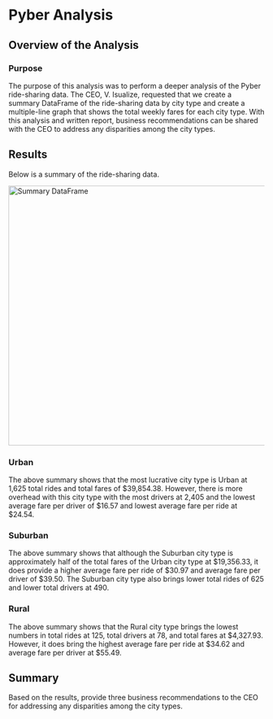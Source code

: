 # Pyber Analysis

## Overview of the Analysis

### Purpose
The purpose of this analysis was to perform a deeper analysis of the Pyber ride-sharing data. The CEO, V. Isualize, requested that we create a summary DataFrame of the ride-sharing data by city type and create a multiple-line graph that shows the total weekly fares for each city type. With this analysis and written report, business recommendations can be shared with the CEO to address any disparities among the city types.

## Results
Below is a summary of the ride-sharing data.

<img width="511" alt="Summary DataFrame" src="https://user-images.githubusercontent.com/85654649/127722980-225a420a-bd1d-4f9c-8ef3-9d2fc42288bb.png">

### Urban
The above summary shows that the most lucrative city type is Urban at 1,625 total rides and total fares of $39,854.38. However, there is more overhead with this city type with the most drivers at 2,405 and the lowest average fare per driver of $16.57 and lowest average fare per ride at $24.54.

### Suburban
The above summary shows that although the Suburban city type is approximately half of the total fares of the Urban city type at $19,356.33, it does provide a higher average fare per ride of $30.97 and average fare per driver of $39.50. The Suburban city type also brings lower total rides of 625 and lower total drivers at 490.

### Rural
The above summary shows that the Rural city type brings the lowest numbers in total rides at 125, total drivers at 78, and total fares at $4,327.93. However, it does bring the highest average fare per ride at $34.62 and average fare per driver at $55.49.

## Summary
Based on the results, provide three business recommendations to the CEO for addressing any disparities among the city types.


